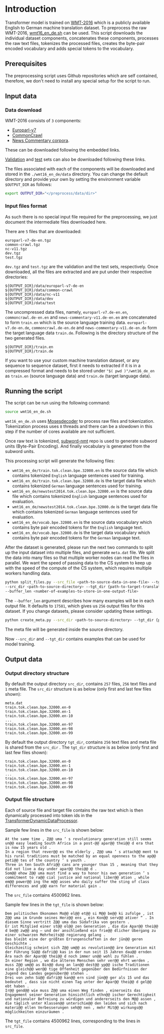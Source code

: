 # Introduction

Transformer model is trained on [WMT-2016](https://www.statmt.org/wmt16/it-translation-task.html) which is a publicly available English to German machine translation dataset. To preprocess the raw WMT-2016, [wmt16_en_de.sh](./wmt16_en_de.sh) can be used. This script downloads the individual dataset components, concatenates these components, processes the raw text files, tokenizes the processed files, creates the byte-pair encoded vocabulary and adds special tokens to the vocabulary.

## Prerequisites

The preprocessing script uses Github repositories which are self contained, therefore, we don't need to install any special setup for the script to run.

## Input data

### Data download

WMT-2016 consists of `3` components:

- [Europarl-v7](http://www.statmt.org/europarl/v7/de-en.tgz)
- [CommonCrawl](http://www.statmt.org/wmt13/training-parallel-commoncrawl.tgz)
- [News Commentary corpora](http://data.statmt.org/wmt16/translation-task/training-parallel-nc-v11.tgz). 

These can be downloaded following the embedded links.

[Validation](http://data.statmt.org/wmt16/translation-task/dev.tgz) and [test](http://data.statmt.org/wmt16/translation-task/test.tgz) sets can also be downloaded following these links.

The files associated with each of the components will be downloaded and stored in the `./wmt16_en_de/data` directory. You can change the default directory and provide your own by setting the environment variable `$OUTPUT_DIR` as follows:

```bash
export OUTPUT_DIR="</preprocess/data/dir>"
```

### Input files format

As such there is no special input file required for the preprocessing, we just document the intermediate files downloaded here.

There are `5` files that are downloaded: 

```
europarl-v7-de-en.tgz
common-crawl.tgz
nc-v11.tgz
dev.tgz
test.tgz
```

`dev.tgz` and `test.tgz` are the validation and the test sets, respectively. Once downloaded, all the files are extracted and are put under their respective directories:

```
${OUTPUT_DIR}/data/europarl-v7-de-en
${OUTPUT_DIR}/data/common-crawl
${OUTPUT_DIR}/data/nc-v11
${OUTPUT_DIR}/data/dev
${OUTPUT_DIR}/data/test
```

The uncompressed data files, namely, `europarl-v7.de-en.en`, `commoncrawl.de-en.en` and `news-commentary-v11.de-en.en` are concatenated to form `train.en` which is the source language training data. `europarl-v7.de-en.de`, `commoncrawl.de-en.de` and `news-commentary-v11.de-en.de` form the target language data `train.de`. Following is the directory structure of the two generated files.

```
${OUTPUT_DIR}/train.en
${OUTPUT_DIR}/train.de
```

If you want to use your custom machine translation dataset, or any sequence to sequence dataset, first it needs to extracted if it is in a compressed format and needs to be stored under `"$( pwd )"/wmt16_de_en` as `train.en` (source language data) and `train.de` (target language data).

## Running the script

The script can be run using the following command:
```bash
source wmt16_en_de.sh
```

`wmt16_en_de.sh` uses [Mosesdecoder]((https://github.com/moses-smt/mosesdecoder)) to process raw files and tokenization. Tokenization process uses `8` threads and there can be a slowdown in this step if the number of cores available are not sufficient.

Once raw text is tokenized, [subword-nmt](https://github.com/rsennrich/subword-nmt.git) repo is used to generate subword units (Byte-Pair Encoding). And finally vocabulary is generated from the subword units.

This processing script will generate the following files:

- `wmt16_en_de/train.tok.clean.bpe.32000.en` is the source data file which contains tokenized `English` language sentences used for training.
- `wmt16_en_de/train.tok.clean.bpe.32000.de` is the target data file which contains tokenized `German` language sentences used for training.
- `wmt16_en_de/newstest2014.tok.clean.bpe.32000.en` is the source data file which contains tokenized `English` language sentences used for evaluation. 
- `wmt16_en_de/newstest2014.tok.clean.bpe.32000.de` is the target data file which contains tokenized `German` language sentences used for evaluation.
- `wmt16_en_de/vocab.bpe.32000.en` is the source data vocabulary which contains byte pair encoded tokens for the `English` language text.
- `wmt16_en_de/vocab.bpe.32000.de` is the target data vocabulary which contains byte pair encoded tokens for the `German` language text.

After the dataset is generated, please run the next two commands to split up the input dataset into multiple files, and generate `meta.dat` file.
We split the data into many files so that multiple worker nodes can read the files in parallel.
We want the speed of passing data to the CS system to keep up with the speed of the compute of the CS system, which requires multiple workers handling data.

```bash
python split_files.py --src_file <path-to-source-data-in-one-file> --tgt_file {path-to-target-translated-data-in-one-file}
--src_dir <path-to-source-directory> --tgt_dir {path-to-target-translated-directory}
--buffer_len <number-of-examples-to-store-in-one-output-file>
```

The `--buffer_len` argument describes how many examples will be in each output file. It defaults to `17581`, which gives us `256` output files for this dataset. If you change datasets, please consider updating these settings.

```bash
python create_meta.py --src_dir <path-to-source-directory> --tgt_dir {path-to-target-translated-directory}
```

The meta file will be generated inside the source directory.

Now `--src_dir` and `--tgt_dir` contains examples that can be used for model training.

## Output data

### Output directory structure

By default the output directory `src_dir`, contains `257` files, `256` text files and `1` meta file. The `src_dir` structure is as below (only first and last few files shown):

```
meta.dat
train.tok.clean.bpe.32000.en-0
train.tok.clean.bpe.32000.en-1
train.tok.clean.bpe.32000.en-10
...
train.tok.clean.bpe.32000.en-97
train.tok.clean.bpe.32000.en-98
train.tok.clean.bpe.32000.en-99
```

By default the output directory `tgt_dir`, contains `256` text files and meta file is shared from the `src_dir` . The `tgt_dir` structure is as below (only first and last few files shown):

```
train.tok.clean.bpe.32000.en-0
train.tok.clean.bpe.32000.en-1
train.tok.clean.bpe.32000.en-10
...
train.tok.clean.bpe.32000.en-97
train.tok.clean.bpe.32000.en-98
train.tok.clean.bpe.32000.en-99
```


### Output file structure

Each of source file and target file contains the raw text which is then dynamically processed into token ids in the [TransformerDynamicDataProcessor](../../../data/nlp/transformer/TransformerDynamicDataProcessor.py). 

Sample few lines in the `src_file` is shown below: 

```
At the same time , Z@@ uma ’ s revolutionary generation still seems un@@ easy leading South Africa in a post-@@ apar@@ thei@@ d era that is now 15 years old .
In a region that rever@@ es the elderly , Z@@ uma ’ s attach@@ ment to his rural traditions must be matched by an equal openness to the ap@@ peti@@ tes of the country ’ s youth .
Three in ten South Afri@@ cans are younger than 15 , meaning that they did not live a day under apar@@ thei@@ d .
Som@@ ehow Z@@ uma must find a way to honor his own generation ’ s commitment to ra@@ cial justice and national liber@@ ation , while em@@ power@@ ing the m@@ asses who daily suffer the sting of class differences and y@@ earn for material gain .
```

The `src_file` contains 4500962 lines.

Sample few lines in the `tgt_file` is shown below: 

```
Dem politischen Ökonomen Mo@@ el@@ et@@ si M@@ be@@ ki zufolge , ist Z@@ uma im Grunde seines Herz@@ ens „ ein Kon@@ serv@@ ativer “ . In diesem Sinne vertritt Z@@ uma das Südafrika von gestern .
Er ist Mitglied einer st@@ ol@@ zen Generation , die die Apar@@ thei@@ d be@@ zw@@ ang – und der anschließend ein frie@@ dlicher Übergang zu einer schwarzen Mehrheits@@ regierung gelang .
Das bleibt eine der größten Errungenschaften in der jün@@ geren Geschichte .
Gleichzeitig scheint sich Z@@ um@@ as revolution@@ äre Generation mit der Führung Sü@@ dafri@@ kas in der nun seit 15 Jahren dau@@ ernden Ära nach der Apar@@ thei@@ d noch immer un@@ wohl zu fühlen .
In einer Region , wo die älteren Menschen sehr ver@@ ehrt werden , muss Z@@ um@@ as Bin@@ dung an lan@@ dest@@ yp@@ ische Traditionen eine gleich@@ wer@@ tige Offenheit gegenüber den Bedürfnissen der Jugend des Landes gegenüber@@ stehen .
Drei von zehn Sü@@ dafri@@ kan@@ ern sind jün@@ ger als 15 und das bedeutet , dass sie nicht einen Tag unter der Apar@@ thei@@ d gel@@ ebt haben .
Ir@@ gend@@ wie muss Z@@ uma einen Weg finden , einerseits das Engagement seiner Generation hinsichtlich ethn@@ ischer Gerechtigkeit und nationaler Befreiung zu würdigen und andererseits den M@@ assen , die täglich unter Klassen@@ unterschie@@ den leiden und sich nach materi@@ ellen Verbesserungen seh@@ nen , mehr Mit@@ wirkungs@@ möglichkeiten einzuräumen .
```

The `tgt_file` contains 4500962 lines, corresponding to the lines in `src_file`.
